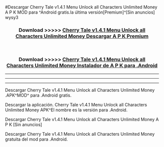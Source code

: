 #Descargar Cherry Tale v1.4.1 Menu Unlock all Characters Unlimited Money  A P K MOD para ^Android gratis.la última versión[Premium]^[Sin anuncios] wysy3



<div align="center">
<h3>Download >>>>> <a href="https://es-web.web.app/?es= Cherry Tale v1.4.1 Menu Unlock all Characters Unlimited Money ">Cherry Tale v1.4.1 Menu Unlock all Characters Unlimited Money  Descargar A P K Premium</a></h3><br>

<h3>Download >>>>> <a href="https://es-web.web.app/?es= Cherry Tale v1.4.1 Menu Unlock all Characters Unlimited Money ">Cherry Tale v1.4.1 Menu Unlock all Characters Unlimited Money  Instalador de A P K para .Android</a></h3>
</div>


----------------------------------------------------------

----------------------------------------------------------

----------------------------------------------------------

Descargar Cherry Tale v1.4.1 Menu Unlock all Characters Unlimited Money  .APK^MOD^ para .Android gratis.

Descargar la aplicación. Cherry Tale v1.4.1 Menu Unlock all Characters Unlimited Money  APK^El nombre es la versión para .Android.

Descargar Cherry Tale v1.4.1 Menu Unlock all Characters Unlimited Money  A P K [Sin anuncios]

Descargar Cherry Tale v1.4.1 Menu Unlock all Characters Unlimited Money  gratuita del mod para .Android.